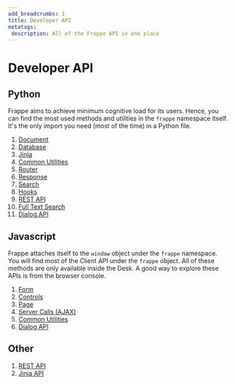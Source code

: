 ```yaml
---
add_breadcrumbs: 1
title: Developer API
metatags:
 description: All of the Frappe API in one place
---
```


# Developer API

## Python

Frappe aims to achieve minimum cognitive load for its users. Hence, you can find
the most used methods and utilities in the `frappe` namespace itself. It's the
only import you need (most of the time) in a Python file.

1. [Document](/docs/user/en/api/document)
2. [Database](/docs/user/en/api/database)
3. [Jinja](/docs/user/en/api/jinja)
4. [Common Utilities](/docs/user/en/api/utils)
5. [Router](/docs/user/en/python-api/router)
6. [Response](/docs/user/en/python-api/response)
7. [Search](/docs/user/en/python-api/search)
8. [Hooks](/docs/user/en/python-api/hooks)
9. [REST API](/docs/user/en/api/rest)
10. [Full Text Search](/docs/user/en/api/full-text-search)
11. [Dialog API](/docs/user/en/api/py-dialog)

## Javascript

Frappe attaches itself to the `window` object under the `frappe` namespace. You
will find most of the Client API under the `frappe` object. All of these methods
are only available inside the Desk. A good way to explore these APIs is from the
browser console.

1. [Form](/docs/user/en/api/form)
2. [Controls](/docs/user/en/api/controls)
3. [Page](/docs/user/en/api/page)
4. [Server Calls (AJAX)](/docs/user/en/api/server-calls)
5. [Common Utilities](/docs/user/en/api/js-utils)
6. [Dialog API](/docs/user/en/api/dialog)

## Other

1. [REST API](/docs/user/en/api/rest)
1. [Jinja API](/docs/user/en/api/jinja)
